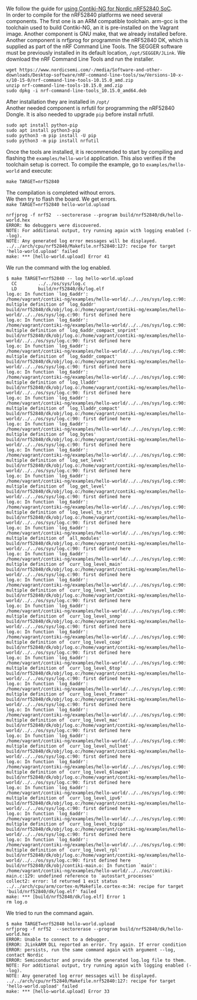 We follow the guide for [using Contiki-NG for Nordic nRF52840 SoC](https://github.com/contiki-ng/contiki-ng/wiki/Platform-nrf52840#virtual-com-and-real-time-transfer).\
In order to compile for the nRF52840 platforms we need several components. The first one is an ARM compatible toolchain. arm-gcc is the toolchain used to build Contiki-NG, an it is pre-installed on the Vagrant image. Another component is GNU make, that we already installed before.\
Another component is nrfjprog for programmin the nRF52840 DK, which is supplied as part of the nRF Command Line Tools. The SEGGER software must be previously installed in its default location, `/opt/SEGGER/JLink`. We download the nRF Command Line Tools and run the installer. 
```
wget https://www.nordicsemi.com/-/media/Software-and-other-downloads/Desktop-software/nRF-command-line-tools/sw/Versions-10-x-x/10-15-0/nrf-command-line-tools-10.15.0_amd.zip
unzip nrf-command-line-tools-10.15.0_amd.zip
sudo dpkg -i nrf-command-line-tools_10.15.0_amd64.deb
```
After installation they are installed in `/opt/`\
Another needed component is nrfutil for programming the nRF52840 Dongle. It is also needed to upgrade `pip` before install nrfutil.
```
sudo apt install python-pip	
sudo apt install python3-pip	
sudo python3 -m pip install -U pip
sudo python3 -m pip install nrfutil
```
Once the tools are installed, it is recommended to start by compiling and flashing the `examples/hello-world` application. This also verifies if the toolchain setup is correct. To compile the example, go to `examples/hello-world` and execute:
```
make TARGET=nrf52840
```
The compilation is completed without errors.\
We then try to flash the board. We get errors.\
`make TARGET=nrf52840 hello-world.upload`
```
nrfjprog -f nrf52  --sectorerase --program build/nrf52840/dk/hello-world.hex
ERROR: No debuggers were discovered.
NOTE: For additional output, try running again with logging enabled (--log).
NOTE: Any generated log error messages will be displayed.
../../arch/cpu/nrf52840/Makefile.nrf52840:127: recipe for target 'hello-world.upload' failed
make: *** [hello-world.upload] Error 41
```
We run the command with the log enabled.
```
$ make TARGET=nrf52840 -- log hello-world.upload
  CC        ../../os/sys/log.c
  LD        build/nrf52840/dk/log.elf
log.o: In function `log_6addr':
/home/vagrant/contiki-ng/examples/hello-world/../../os/sys/log.c:90: multiple definition of `log_6addr'
build/nrf52840/dk/obj/log.o:/home/vagrant/contiki-ng/examples/hello-world/../../os/sys/log.c:90: first defined here
log.o: In function `log_6addr':
/home/vagrant/contiki-ng/examples/hello-world/../../os/sys/log.c:90: multiple definition of `log_6addr_compact_snprint'
build/nrf52840/dk/obj/log.o:/home/vagrant/contiki-ng/examples/hello-world/../../os/sys/log.c:90: first defined here
log.o: In function `log_6addr':
/home/vagrant/contiki-ng/examples/hello-world/../../os/sys/log.c:90: multiple definition of `log_6addr_compact'
build/nrf52840/dk/obj/log.o:/home/vagrant/contiki-ng/examples/hello-world/../../os/sys/log.c:90: first defined here
log.o: In function `log_6addr':
/home/vagrant/contiki-ng/examples/hello-world/../../os/sys/log.c:90: multiple definition of `log_lladdr'
build/nrf52840/dk/obj/log.o:/home/vagrant/contiki-ng/examples/hello-world/../../os/sys/log.c:90: first defined here
log.o: In function `log_6addr':
/home/vagrant/contiki-ng/examples/hello-world/../../os/sys/log.c:90: multiple definition of `log_lladdr_compact'
build/nrf52840/dk/obj/log.o:/home/vagrant/contiki-ng/examples/hello-world/../../os/sys/log.c:90: first defined here
log.o: In function `log_6addr':
/home/vagrant/contiki-ng/examples/hello-world/../../os/sys/log.c:90: multiple definition of `log_bytes'
build/nrf52840/dk/obj/log.o:/home/vagrant/contiki-ng/examples/hello-world/../../os/sys/log.c:90: first defined here
log.o: In function `log_6addr':
/home/vagrant/contiki-ng/examples/hello-world/../../os/sys/log.c:90: multiple definition of `log_set_level'
build/nrf52840/dk/obj/log.o:/home/vagrant/contiki-ng/examples/hello-world/../../os/sys/log.c:90: first defined here
log.o: In function `log_6addr':
/home/vagrant/contiki-ng/examples/hello-world/../../os/sys/log.c:90: multiple definition of `log_get_level'
build/nrf52840/dk/obj/log.o:/home/vagrant/contiki-ng/examples/hello-world/../../os/sys/log.c:90: first defined here
log.o: In function `log_6addr':
/home/vagrant/contiki-ng/examples/hello-world/../../os/sys/log.c:90: multiple definition of `log_level_to_str'
build/nrf52840/dk/obj/log.o:/home/vagrant/contiki-ng/examples/hello-world/../../os/sys/log.c:90: first defined here
log.o: In function `log_6addr':
/home/vagrant/contiki-ng/examples/hello-world/../../os/sys/log.c:90: multiple definition of `all_modules'
build/nrf52840/dk/obj/log.o:/home/vagrant/contiki-ng/examples/hello-world/../../os/sys/log.c:90: first defined here
log.o: In function `log_6addr':
/home/vagrant/contiki-ng/examples/hello-world/../../os/sys/log.c:90: multiple definition of `curr_log_level_main'
build/nrf52840/dk/obj/log.o:/home/vagrant/contiki-ng/examples/hello-world/../../os/sys/log.c:90: first defined here
log.o: In function `log_6addr':
/home/vagrant/contiki-ng/examples/hello-world/../../os/sys/log.c:90: multiple definition of `curr_log_level_lwm2m'
build/nrf52840/dk/obj/log.o:/home/vagrant/contiki-ng/examples/hello-world/../../os/sys/log.c:90: first defined here
log.o: In function `log_6addr':
/home/vagrant/contiki-ng/examples/hello-world/../../os/sys/log.c:90: multiple definition of `curr_log_level_snmp'
build/nrf52840/dk/obj/log.o:/home/vagrant/contiki-ng/examples/hello-world/../../os/sys/log.c:90: first defined here
log.o: In function `log_6addr':
/home/vagrant/contiki-ng/examples/hello-world/../../os/sys/log.c:90: multiple definition of `curr_log_level_coap'
build/nrf52840/dk/obj/log.o:/home/vagrant/contiki-ng/examples/hello-world/../../os/sys/log.c:90: first defined here
log.o: In function `log_6addr':
/home/vagrant/contiki-ng/examples/hello-world/../../os/sys/log.c:90: multiple definition of `curr_log_level_6top'
build/nrf52840/dk/obj/log.o:/home/vagrant/contiki-ng/examples/hello-world/../../os/sys/log.c:90: first defined here
log.o: In function `log_6addr':
/home/vagrant/contiki-ng/examples/hello-world/../../os/sys/log.c:90: multiple definition of `curr_log_level_framer'
build/nrf52840/dk/obj/log.o:/home/vagrant/contiki-ng/examples/hello-world/../../os/sys/log.c:90: first defined here
log.o: In function `log_6addr':
/home/vagrant/contiki-ng/examples/hello-world/../../os/sys/log.c:90: multiple definition of `curr_log_level_mac'
build/nrf52840/dk/obj/log.o:/home/vagrant/contiki-ng/examples/hello-world/../../os/sys/log.c:90: first defined here
log.o: In function `log_6addr':
/home/vagrant/contiki-ng/examples/hello-world/../../os/sys/log.c:90: multiple definition of `curr_log_level_nullnet'
build/nrf52840/dk/obj/log.o:/home/vagrant/contiki-ng/examples/hello-world/../../os/sys/log.c:90: first defined here
log.o: In function `log_6addr':
/home/vagrant/contiki-ng/examples/hello-world/../../os/sys/log.c:90: multiple definition of `curr_log_level_6lowpan'
build/nrf52840/dk/obj/log.o:/home/vagrant/contiki-ng/examples/hello-world/../../os/sys/log.c:90: first defined here
log.o: In function `log_6addr':
/home/vagrant/contiki-ng/examples/hello-world/../../os/sys/log.c:90: multiple definition of `curr_log_level_ipv6'
build/nrf52840/dk/obj/log.o:/home/vagrant/contiki-ng/examples/hello-world/../../os/sys/log.c:90: first defined here
log.o: In function `log_6addr':
/home/vagrant/contiki-ng/examples/hello-world/../../os/sys/log.c:90: multiple definition of `curr_log_level_tcpip'
build/nrf52840/dk/obj/log.o:/home/vagrant/contiki-ng/examples/hello-world/../../os/sys/log.c:90: first defined here
log.o: In function `log_6addr':
/home/vagrant/contiki-ng/examples/hello-world/../../os/sys/log.c:90: multiple definition of `curr_log_level_rpl'
build/nrf52840/dk/obj/log.o:/home/vagrant/contiki-ng/examples/hello-world/../../os/sys/log.c:90: first defined here
build/nrf52840/dk/obj/contiki-main.o: In function `main':
/home/vagrant/contiki-ng/examples/hello-world/../../os/contiki-main.c:129: undefined reference to `autostart_processes'
collect2: error: ld returned 1 exit status
../../arch/cpu/arm/cortex-m/Makefile.cortex-m:34: recipe for target 'build/nrf52840/dk/log.elf' failed
make: *** [build/nrf52840/dk/log.elf] Error 1
rm log.o
```
We tried to run the command again.
```
$ make TARGET=nrf52840 hello-world.upload
nrfjprog -f nrf52  --sectorerase --program build/nrf52840/dk/hello-world.hex
ERROR: Unable to connect to a debugger.
ERROR: JLinkARM DLL reported an error. Try again. If error condition
ERROR: persists, run the same command again with argument --log, contact Nordic
ERROR: Semiconductor and provide the generated log.log file to them.
NOTE: For additional output, try running again with logging enabled (--log).
NOTE: Any generated log error messages will be displayed.
../../arch/cpu/nrf52840/Makefile.nrf52840:127: recipe for target 'hello-world.upload' failed
make: *** [hello-world.upload] Error 33
```

